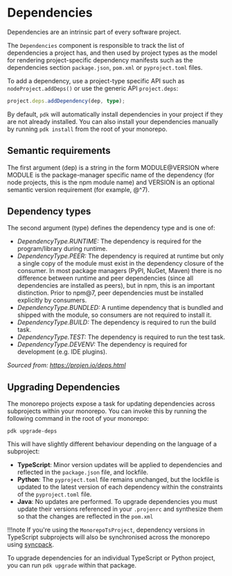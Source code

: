 # Dependencies

Dependencies are an intrinsic part of every software project.

The `Dependencies` component is responsible to track the list of dependencies a project has, and then used by project types as the model for rendering project-specific dependency manifests such as the dependencies section `package.json`, `pom.xml` or `pyproject.toml` files.

To add a dependency, use a project-type specific API such as `nodeProject.addDeps()` or use the generic API `project.deps`:

```typescript
project.deps.addDependency(dep, type);
```

By default, `pdk` will automatically install dependencies in your project if they are not already installed. You can also install your dependencies manually by running `pdk install` from the root of your monorepo.

## Semantic requirements

The first argument (dep) is a string in the form MODULE@VERSION where MODULE is the package-manager specific name of the dependency (for node projects, this is the npm module name) and VERSION is an optional semantic version requirement (for example, @^7).

## Dependency types

The second argument (type) defines the dependency type and is one of:

- *_DependencyType.RUNTIME:_* The dependency is required for the program/library during runtime.
- *_DependencyType.PEER:_* The dependency is required at runtime but only a single copy of the module must exist in the dependency closure of the consumer. In most package managers (PyPI, NuGet, Maven) there is no difference between runtime and peer dependencies (since all dependencies are installed as peers), but in npm, this is an important distinction. Prior to npm@7, peer dependencies must be installed explicitly by consumers.
- *_DependencyType.BUNDLED:_* A runtime dependency that is bundled and shipped with the module, so consumers are not required to install it.
- *_DependencyType.BUILD:_* The dependency is required to run the build task.
- *_DependencyType.TEST:_* The dependency is required to run the test task.
- *_DependencyType.DEVENV:_* The dependency is required for development (e.g. IDE plugins).

_Sourced from: https://projen.io/deps.html_

## Upgrading Dependencies

The monorepo projects expose a task for updating dependencies across subprojects within your monorepo. You can invoke this by running the following command in the root of your monorepo:

```
pdk upgrade-deps
```

This will have slightly different behaviour depending on the language of a subproject:

* __TypeScript__: Minor version updates will be applied to dependencies and reflected in the `package.json` file, and lockfile.
* __Python__: The `pyproject.toml` file remains unchanged, but the lockfile is updated to the latest version of each dependency within the constraints of the `pyproject.toml` file.
* __Java__: No updates are performed. To upgrade dependencies you must update their versions referenced in your `.projenrc` and synthesize them so that the changes are reflected in the `pom.xml`

!!!note
    If you're using the `MonorepoTsProject`, dependency versions in TypeScript subprojects will also be synchronised across the monorepo using [syncpack](https://github.com/JamieMason/syncpack).

To upgrade dependencies for an individual TypeScript or Python project, you can run `pdk upgrade` within that package.
